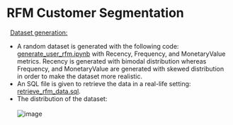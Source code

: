 # RFM Customer Segmentation
&nbsp; <ins> Dataset generation: </ins> <br /> 
* A random dataset is generated with the following code: [generate_user_rfm.ipynb](generate_user_rfm.ipynb) with Recency, Frequency, and MonetaryValue metrics. Recency is generated with bimodal distribution whereas Frequency, and MonetaryValue are generated with skewed distribution in order to make the dataset more realistic. <br /> 
* An SQL file is given to retrieve the data in a real-life setting: [retrieve_rfm_data.sql](retrieve_rfm_data.sql). <br />
* The distribution of the dataset: <br /> <br /> 
  ![image](https://github.com/user-attachments/assets/587bec41-6a22-4928-9c1f-8c7a578d3c23)
